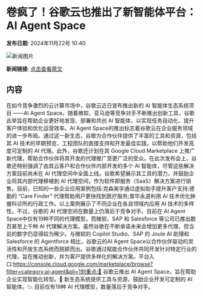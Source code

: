 # 卷疯了！谷歌云也推出了新智能体平台：AI Agent Space

**发布日期**: 2024年11月22号 10:40

![新闻图片](https://upload.chinaz.com/2024/1122/6386786877140918371589321.png)

**新闻链接**: [点击查看原文](https://www.aibase.com/zh/news/13414)

## 内容

在如今竞争激烈的云计算市场中，谷歌云近日宣布推出新的 AI 智能体生态系统项目 ——AI Agent Space。随着微软、亚马逊等竞争对手不断推出创新工具，谷歌此举旨在帮助企业更好地发现、部署和共创 AI 智能体，以实现任务自动化、提升客户体验和优化运营效率。AI Agent Space的推出标志着谷歌云在企业服务领域的进一步布局。通过这一新生态，谷歌为合作伙伴提供了丰富的工具和资源，包括其 AI 技术的早期预览、工程团队的直接支持和开发最佳实践，以帮助他们开发高度可定制的 AI 代理。此外，谷歌还计划在其 Google Cloud Marketplace 上推广新代理，帮助合作伙伴将其开发的代理推广至更广泛的受众。在此次发布会上，谷歌还特别强调了由其云客户和合作伙伴内部开发的多个 AI 智能体，尽管这些解决方案目前尚未在 AI 代理空间中全面上线。谷歌希望展示其工具的潜力，并鼓励企业将其内部代理移植到 AI 代理空间，作为软件即服务（SaaS）解决方案进行销售。目前，已知的一些企业应用案例包括:克森美孚通过虚拟助手提升客户支持;德勤的 “Care Finder” 代理帮助用户更快找到医疗服务;普华永道利用 AI 技术优化肿瘤科诊所的行政工作。以上案例展示了不同企业在各自领域内应用 AI 技术的多样性。不过，谷歌的 AI 代理空间在数量上仍落后于竞争对手。目前在 AI Agent Space中仅有19种不同的代理模型，而微软、SAP 和 Salesforce 等公司已推出数百甚至上千种 AI 代理解决方案。虽然谷歌在不断承诺未来会增加更多代理，但当前的数字仍显得较为稀少。与微软的 Copilot Studio、SAP 的 Joule AI 助理和 Salesforce 的 Agentforce 相比，谷歌云的AI Agent Space以合作伙伴驱动的灵活性和开放生态系统而脱颖而出。谷歌通过赋能合作伙伴共同开发针对特定行业的代理，旨在推动创新，并为客户提供多样化的解决方案。平台入口:https://console.cloud.google.com/marketplace/browse?filter=category:ai-agent&pli=1划重点:🌟 谷歌云推出 AI Agent Space，旨在帮助企业实现智能化转型。🤝 新生态系统提供工具与资源，鼓励企业开发可定制的 AI 智能体。📉 目前仅有19种 AI 代理模型，数量落后于竞争对手。
